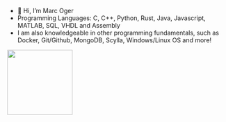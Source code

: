 - 👋 Hi, I’m Marc Oger
- Programming Languages: C, C++, Python, Rust, Java, Javascript, MATLAB, SQL, VHDL and Assembly
- I am also knowledgeable in other programming fundamentals, such as Docker, Git/Github, MongoDB, Scylla, Windows/Linux OS and more!


<div align="left">
  <a href="https://github.com/loloolk">
    <!--
    <img height="150em" src="https://github-readme-stats.vercel.app/api?username=loloolk&show_icons=true&theme=material-palenight&include_all_commits=true&count_private=true"/>
    <br>
    -->
    <img height="150em" src="https://github-readme-stats.vercel.app/api/top-langs/?username=loloolk&layout=compact&langs_count=7&theme=material-palenight"/>
  </a>
</div>

